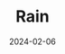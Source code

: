 ---  
layout: startup_page  
title: "Rain"  
id: "rainapp.com"  
permalink: "/rainrainapp.com02062024/"  
website: "https://www.rainapp.com/"  
funding_round: "Debt"  
funding_amount: "$300M"  
investors: "Clear Haven Capital Management"  
about: "Rain is a financial wellness platform that provides employees with real-time access to their earned wages. This helps them avoid high-interest loans and overdraft fees, improving their financial well-being and increasing employer retention and engagement. The platform integrates easily with existing payroll systems and offers additional financial wellness tools."  
markets: "Fintech, Financial Services, Payments, Employee Benefits"  
hq: "Nashville, Tennessee, United States"  
founded_year: "2019"  
linkedin: "https://www.linkedin.com/company/rain-app"  
twitter: ""  
instagram: ""  
facebook: "https://www.facebook.com/EarlyWageAccess"  
crunchbase: "https://www.crunchbase.com/organization/rain-082b"  
pitchbook: "https://pitchbook.com/profiles/company/431215-75"  

date_display: "06-Feb-2024"  
date: "2024-02-06"

# SEO Optimization  
meta_title: "Rain - Debt Funding ($300M)"  
meta_description: "Rain, Rain is a financial wellness platform that provides employees with real-time access to their earned wages. This helps them avoid high-interest loans a..."  
meta_keywords: "Rain, Fintech, Financial Services, Payments, Employee Benefits, Debt funding"  
canonical_url: "https://startup.projectstartups.com/rainrainapp.com02062024/"  
---